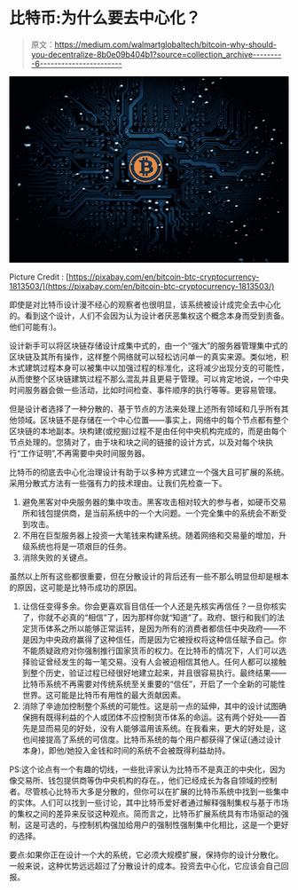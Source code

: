 # 比特币:为什么要去中心化？

> 原文：<https://medium.com/walmartglobaltech/bitcoin-why-should-you-decentralize-8b0e09b404b1?source=collection_archive---------6----------------------->

![](img/23cb127ccbdb73fff409def2638caf9e.png)

Picture Credit : [https://pixabay.com/en/bitcoin-btc-cryptocurrency-1813503/](https://pixabay.com/en/bitcoin-btc-cryptocurrency-1813503/)

即使是对比特币设计漫不经心的观察者也很明显，该系统被设计成完全去中心化的。看到这个设计，人们不会因为认为设计者厌恶集权这个概念本身而受到责备。他们可能有:)。

设计新手可以将区块链存储设计成集中式的，由一个“强大”的服务器管理集中式的区块链及其所有操作，这样整个网络就可以轻松访问单一的真实来源。类似地，积木式建筑过程本身可以被集中以加强过程的标准化，这将减少出现分支的可能性，从而使整个区块链建筑过程不那么混乱并且更易于管理。可以肯定地说，一个中央时间服务器会做一些活动，比如时间检查、事件顺序的执行等等。更容易管理。

但是设计者选择了一种分散的、基于节点的方法来处理上述所有领域和几乎所有其他领域。区块链不是存储在一个中心位置——事实上，网络中的每个节点都有整个区块链的本地副本。块构建(或挖掘)过程不是由任何中央机构完成的，而是由每个节点处理的。您猜对了，由于块和块之间的链接的设计方式，以及对每个块执行“工作证明”,不再需要中央时间服务器。

比特币的彻底去中心化治理设计有助于以多种方式建立一个强大且可扩展的系统。采用分散式方法有一些强有力的技术理由。让我们先检查一下。

1.  避免黑客对中央服务器的集中攻击。黑客攻击相对较大的参与者，如硬币交易所和钱包提供商，是当前系统中的一个大问题。一个完全集中的系统会不断受到攻击。
2.  不用在巨型服务器上投资一大笔钱来构建系统。随着网络和交易量的增加，升级系统也将是一项艰巨的任务。
3.  消除失败的关键点。

虽然以上所有这些都很重要，但在分散设计的背后还有一些不那么明显但却是根本的原因，这可能是比特币成功的原因。

1.  让信任变得多余。你会更喜欢盲目信任一个人还是先核实再信任？一旦你核实了，你就不必真的“相信”了，因为那样你就“知道”了。政府、银行和我们的法定货币体系之所以能够正常运转，是因为所有的消费者都信任中央政府——不是因为中央政府赢得了这种信任，而是因为它被授权将这种信任赋予自己。你不能质疑政府对你强制推行国家货币的权力。在比特币的情况下，人们可以选择验证曾经发生的每一笔交易。没有人会被迫相信其他人。任何人都可以接触到整个历史，验证过程已经很好地建立起来，并且很容易执行。最终结果——比特币系统不再需要对传统系统至关重要的“信任”，开启了一个全新的可能性世界。这可能是比特币有用性的最大贡献因素。
2.  消除了辛迪加控制整个系统的可能性。这是前一点的延伸，其中的设计试图确保拥有既得利益的个人或团体不应控制货币体系的命运。这有两个好处——首先是显而易见的好处，没有人能够滥用该系统。在我看来，更大的好处是，这也间接提高了系统的可信度。比特币系统的每个用户都获得了保证(通过设计本身)，即他/她投入金钱和时间的系统不会被既得利益劫持。

PS:这个论点有一个有趣的切线，一些批评家认为比特币不是真正的中央化，因为像交易所、钱包提供商等伪中央机构的存在。，他们已经成长为各自领域的控制者。尽管核心比特币大多是分散的，但你可以在扩展的比特币系统中找到一些集中的实体。人们可以找到一些讨论，其中比特币爱好者通过解释强制集权与基于市场的集权之间的差异来反驳这种观点。简而言之，比特币扩展系统具有市场驱动的强制，这是可选的，与控制机构强加给用户的强制性强制集中化相比，这是一个更好的选择。

要点:如果你正在设计一个大的系统，它必须大规模扩展，保持你的设计分散化。一般来说，这种优势远远超过了分散设计的成本。投资去中心化，它应该会自己回报。
